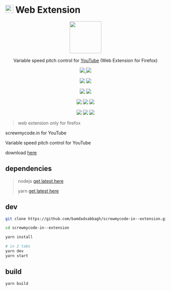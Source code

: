 # <img width=25 src="https://raw.githubusercontent.com/bamdadsabbagh/screwmycode-in--www/master/public/icons/SCRW_SHARE_TXT.svg"> Web Extension

<!--suppress HtmlDeprecatedAttribute, HtmlRequiredAltAttribute -->
<p align=center>
    <a href="https://addons.mozilla.org/en-US/firefox/addon/screwmycode-in--extension">
        <img width=100 src="https://raw.githubusercontent.com/bamdadsabbagh/screwmycode-in--www/master/public/icons/SCRW_SHARE_TXT.svg">
    </a>
</p>

<p align=center>
    Variable speed pitch control for <a href="https://www.youtube.com/">YouTube</a> (Web Extension for Firefox)
</p>

<p align=center>
    <a href="https://github.com/bamdadsabbagh/screwmycode-in--extension">
        <img src="https://img.shields.io/github/stars/bamdadsabbagh/screwmycode-in--extension?label=git">
    </a>
    <img src="https://img.shields.io/github/license/bamdadsabbagh/screwmycode-in--extension">
</p>

<p align=center>
    <img src="https://img.shields.io/github/languages/count/bamdadsabbagh/screwmycode-in--extension">
    <img src="https://img.shields.io/github/languages/top/bamdadsabbagh/screwmycode-in--extension">
</p>

<p align=center>
    <img src="https://img.shields.io/github/v/release/bamdadsabbagh/screwmycode-in--extension">
    <img src="https://api.codeclimate.com/v1/badges/e0f107f8d8791086e985/maintainability" />
</p>

<p align=center>
    <img src="https://img.shields.io/david/bamdadsabbagh/screwmycode-in--extension">
    <img src="https://img.shields.io/david/dev/bamdadsabbagh/screwmycode-in--extension">
    <img src="https://img.shields.io/snyk/vulnerabilities/github/bamdadsabbagh/screwmycode-in--extension">
</p>

<p align=center>
    <img src="https://img.shields.io/amo/v/screwmycode-in">
    <img src="https://img.shields.io/amo/stars/screwmycode-in">
    <img src="https://img.shields.io/amo/users/screwmycode-in">
</p>

> web extension only for firefox

screwmycode.in for YouTube

Variable speed pitch control for YouTube

download [here](https://addons.mozilla.org/en-US/firefox/addon/screwmycode-in/)

## dependencies

> nodejs [get latest here](https://nodejs.org/en/)
>
> yarn [get latest here](https://yarnpkg.com/getting-started/install)

## dev

```bash
git clone https://github.com/bamdadsabbagh/screwmycode-in--extension.git

cd screwmycode-in--extension

yarn install

# in 2 tabs
yarn dev
yarn start
```

## build

```bash
yarn build
```
